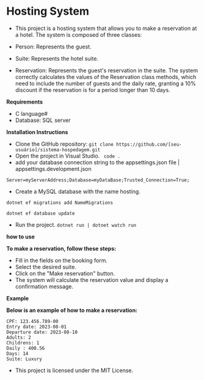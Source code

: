 # Hosting System

- This project is a hosting system that allows you to make a reservation at a hotel. The system is composed of three classes:

- Person: Represents the guest.
- Suite: Represents the hotel suite.
- Reservation: Represents the guest's reservation in the suite.
The system correctly calculates the values of the Reservation class methods, which need to include the number of guests and the daily rate, granting a 10% discount if the reservation is for a period longer than 10 days.

**Requirements**

- C language#
- Database: SQL server

**Installation Instructions**

- Clone the GitHub repository:
```git clone https://github.com/[seu-usuário]/sistema-hospedagem.git ```
- Open the project in Visual Studio.
``` code .```
- add your database connection string to the appsettings.json file | appsettings.development.json
```
Server=myServerAddress;Database=myDataBase;Trusted_Connection=True;
```
- Create a MySQL database with the name hosting.
```
dotnet ef migrations add NameMigrations
```
```
dotnet ef database update
```
- Run the project.
```dotnet run | dotnet watch run```

**how to use**

**To make a reservation, follow these steps:**

- Fill in the fields on the booking form.
- Select the desired suite.
- Click on the "Make reservation" button.
- The system will calculate the reservation value and display a confirmation message.

**Example**

**Below is an example of how to make a reservation:**

```Name: João da Silva
CPF: 123.456.789-00
Entry date: 2023-08-01
Departure date: 2023-08-10
Adults: 2
Childrens: 1
Daily : 400.56
Days: 14
Suite: Luxury
```
- This project is licensed under the MIT License.
